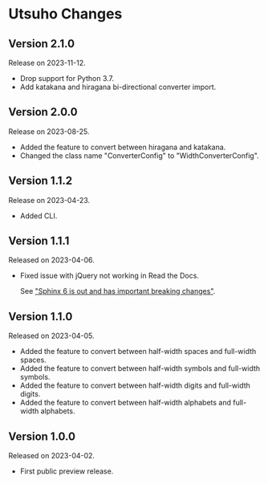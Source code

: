 # Utsuho Changes

## Version 2.1.0

Release on 2023-11-12.

* Drop support for Python 3.7.
* Add katakana and hiragana bi-directional converter import.

## Version 2.0.0

Release on 2023-08-25.

* Added the feature to convert between hiragana and katakana.
* Changed the class name "ConverterConfig" to "WidthConverterConfig".

## Version 1.1.2

Release on 2023-04-23.

* Added CLI.

## Version 1.1.1

Released on 2023-04-06.

* Fixed issue with jQuery not working in Read the Docs.

  See ["Sphinx 6 is out and has important breaking changes"](https://blog.readthedocs.com/sphinx6-upgrade/).

## Version 1.1.0

Released on 2023-04-05.

* Added the feature to convert between half-width spaces and full-width spaces.
* Added the feature to convert between half-width symbols and full-width symbols.
* Added the feature to convert between half-width digits and full-width digits.
* Added the feature to convert between half-width alphabets and full-width alphabets.

## Version 1.0.0

Released on 2023-04-02.

* First public preview release.
